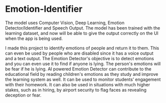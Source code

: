 # Emotion-Identifier
The model uses Computer Vision, Deep Learning, Emotion Detector/Identifier and Speech Output. The model has been trained with the learning dataset, and now will be able to give the output correctly on the UI when the app is being used. 

 I made this project to identify emotions of people and return it to them. This can even be used by people who are disabled since it has a voice output and a text output. The Emotion Detector's objective is to detect emotions and you can even use it to find if anyone is lying. The person's emotions will be fear if he is lying. AI powered Emotion Detector can contribute to the educational field by reading children's emotions as they study and improve the learning system as well. It can be used to monitor students’ engagement with their homework. It can also be used in situations with much higher stakes, such as in hiring, by airport security to flag faces as revealing deception or fear.
